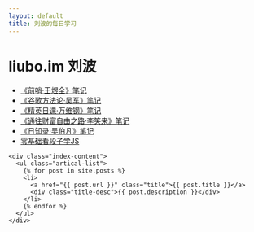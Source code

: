 ```yaml
---
layout: default
title: 刘波的每日学习
---
```

<head>
	<meta name="google-adsense-account" content="ca-pub-1467729400140451">
	<script async src="https://pagead2.googlesyndication.com/pagead/js/adsbygoogle.js?client=ca-pub-1467729400140451"
		crossorigin="anonymous"></script>
</head>
<body>
  <div class="index-wrapper">
	<div class="aside">
	  <div class="info-card">
	    <h1>liubo.im 刘波</h1>
	    <ul>
	        <li><a href="/front.html">《前哨·王煜全》笔记</a></li>
		<li><a href="/methodology.html">《谷歌方法论·吴军》笔记</a></li>
	        <li><a href="/elite-lessons.html">《精英日课·万维钢》笔记</a></li>
	        <li><a href="/wealth-freedom.html">《通往财富自由之路·李笑来》笔记</a></li> 
		<li><a href="/daydayup.html">《日知录·吴伯凡》笔记</a></li>
	        <li><a href="/js.html">零基础看段子学JS</a></li>
	    </ul>
	  </div>
	  <div id="particles-js"></div>
	</div>
	
	<div class="index-content">
	  <ul class="artical-list">
	    {% for post in site.posts %}
	    <li>
	      <a href="{{ post.url }}" class="title">{{ post.title }}</a>
	      <div class="title-desc">{{ post.description }}</div>
	    </li>
	    {% endfor %}
	  </ul>
	</div>
  </div>
</body>